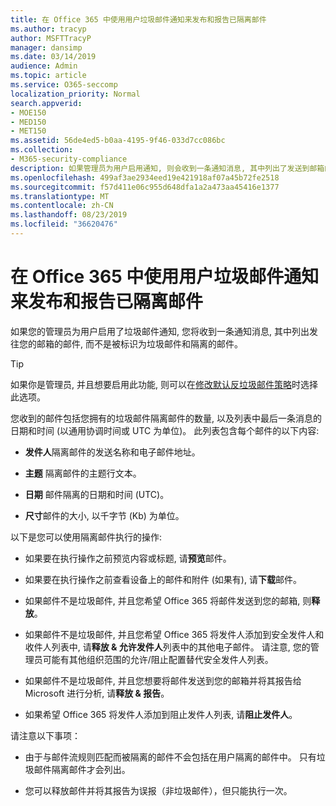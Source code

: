 ```yaml
---
title: 在 Office 365 中使用用户垃圾邮件通知来发布和报告已隔离邮件
ms.author: tracyp
author: MSFTTracyP
manager: dansimp
ms.date: 03/14/2019
audience: Admin
ms.topic: article
ms.service: O365-seccomp
localization_priority: Normal
search.appverid:
- MOE150
- MED150
- MET150
ms.assetid: 56de4ed5-b0aa-4195-9f46-033d7cc086bc
ms.collection:
- M365-security-compliance
description: 如果管理员为用户启用通知, 则会收到一条通知消息, 其中列出了发送到邮箱的邮件, 并被标识为垃圾邮件、批量邮件或网络钓鱼邮件。 您可以在收到通知后释放或报告邮件。
ms.openlocfilehash: 499af3ae2934eed19e421918af07a45b72fe2518
ms.sourcegitcommit: f57d411e06c955d648dfa1a2a473aa45416e1377
ms.translationtype: MT
ms.contentlocale: zh-CN
ms.lasthandoff: 08/23/2019
ms.locfileid: "36620476"
---
```

# <a name="use-user-spam-notifications-to-release-and-report-quarantined-messages-in-office-365"></a>在 Office 365 中使用用户垃圾邮件通知来发布和报告已隔离邮件

如果您的管理员为用户启用了垃圾邮件通知, 您将收到一条通知消息, 其中列出发往您的邮箱的邮件, 而不是被标识为垃圾邮件和隔离的邮件。
  
> [!TIP]
> 如果你是管理员, 并且想要启用此功能, 则可以在[修改默认反垃圾邮件策略](https://go.microsoft.com/fwlink/?LinkId=800313)时选择此选项。 
  
您收到的邮件包括您拥有的垃圾邮件隔离邮件的数量, 以及列表中最后一条消息的日期和时间 (以通用协调时间或 UTC 为单位)。 此列表包含每个邮件的以下内容:
  
- **发件人**隔离邮件的发送名称和电子邮件地址。 
    
- **主题** 隔离邮件的主题行文本。 
    
- **日期** 邮件隔离的日期和时间 (UTC)。 
    
- **尺寸**邮件的大小, 以千字节 (Kb) 为单位。 
    
以下是您可以使用隔离邮件执行的操作:

- 如果要在执行操作之前预览内容或标题, 请**预览**邮件。

- 如果要在执行操作之前查看设备上的邮件和附件 (如果有), 请**下载**邮件。

- 如果邮件不是垃圾邮件, 并且您希望 Office 365 将邮件发送到您的邮箱, 则**释放**。

- 如果邮件不是垃圾邮件, 并且您希望 Office 365 将发件人添加到安全发件人和收件人列表中, 请**释放 & 允许发件人**列表中的其他电子邮件。 请注意, 您的管理员可能有其他组织范围的允许/阻止配置替代安全发件人列表。

- 如果邮件不是垃圾邮件, 并且您想要将邮件发送到您的邮箱并将其报告给 Microsoft 进行分析, 请**释放 & 报告**。

- 如果希望 Office 365 将发件人添加到阻止发件人列表, 请**阻止发件人**。

请注意以下事项：
  
- 由于与邮件流规则匹配而被隔离的邮件不会包括在用户隔离的邮件中。 只有垃圾邮件隔离邮件才会列出。
    
- 您可以释放邮件并将其报告为误报（非垃圾邮件），但只能执行一次。
    

